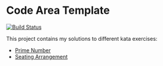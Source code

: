 # Code Area Template
[![Build Status](https://travis-ci.org/jacek143/kata.svg?branch=master)](https://travis-ci.org/jacek143/kata)

This project contains my solutions to different kata exercises:
 - [Prime Number](https://www.hackerearth.com/practice/basic-programming/input-output/basics-of-input-output/practice-problems/algorithm/prime-number-8/)
 - [Seating Arrangement](https://www.hackerearth.com/practice/basic-programming/input-output/basics-of-input-output/practice-problems/algorithm/seating-arrangement-1/)
